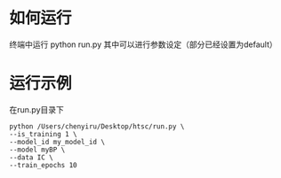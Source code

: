 # 如何运行
终端中运行 python run.py  其中可以进行参数设定（部分已经设置为default）
# 运行示例
在run.py目录下

```
python /Users/chenyiru/Desktop/htsc/run.py \
--is_training 1 \
--model_id my_model_id \
--model myBP \
--data IC \
--train_epochs 10
```